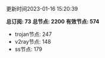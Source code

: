 更新时间2023-01-16 15:20:39

**总订阅: 73**
**总节点: 2200**
**有效节点: 574**
- trojan节点: 247
- v2ray节点: 148
- ss节点: 179
